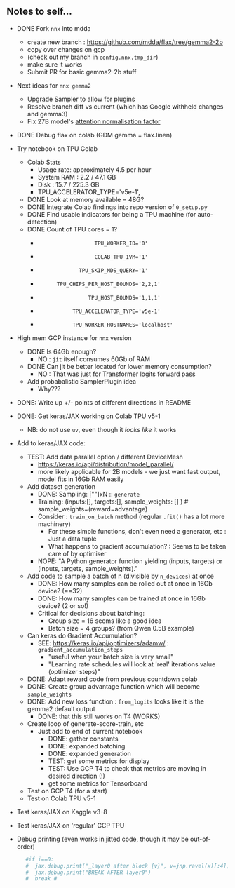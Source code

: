 
## Notes to self...

* DONE Fork `nnx` into mdda 
  + create new branch : https://github.com/mdda/flax/tree/gemma2-2b
  + copy over changes on gcp
  + (check out my branch in `config.nnx.tmp_dir`)
  + make sure it works 
  + Submit PR for basic gemma2-2b stuff

* Next ideas for `nnx gemma2`
  + Upgrade Sampler to allow for plugins
  + Resolve branch diff vs current (which has Google withheld changes and gemma3)
  + Fix 27B model's [attention normalisation factor](https://github.com/google-deepmind/gemma/blob/main/gemma/transformer.py#L235)


* DONE Debug flax on colab (GDM gemma = flax.linen)

* Try notebook on TPU Colab
  + Colab Stats
    - Usage rate: approximately 4.5 per hour
    - System RAM : 2.2 / 47.1 GB
    - Disk : 15.7 / 225.3 GB
    - TPU_ACCELERATOR_TYPE='v5e-1',
  + DONE Look at memory available = 48G?
  + DONE Integrate Colab findings into repo version of `0_setup.py`
  + DONE Find usable indicators for being a TPU machine (for auto-detection)
  + DONE Count of TPU cores = 1?
    -                       TPU_WORKER_ID='0'
    -                       COLAB_TPU_1VM='1'
    -                  TPU_SKIP_MDS_QUERY='1'
    -           TPU_CHIPS_PER_HOST_BOUNDS='2,2,1'
    -                     TPU_HOST_BOUNDS='1,1,1'
    -                TPU_ACCELERATOR_TYPE='v5e-1'
    -                TPU_WORKER_HOSTNAMES='localhost'

* High mem GCP instance for `nnx` version
  + DONE Is 64Gb enough? 
    - NO : `jit` itself consumes 60Gb of RAM
  + DONE Can jit be better located for lower memory consumption?
    - NO : That was just for Transformer logits forward pass
  + Add probabalistic SamplerPlugin idea
    - Why???

* DONE: Write up +/- points of different directions in README

* DONE: Get keras/JAX working on Colab TPU v5-1
  + NB: do not use `uv`, even though it *looks like* it works

* Add to keras/JAX code:
  - TEST: Add data parallel option / different DeviceMesh
    + https://keras.io/api/distribution/model_parallel/
    + more likely applicable for 2B models - we just want fast output, model fits in 16Gb RAM easily
  - Add dataset generation
    + DONE: Sampling: [""]xN :: `generate`
    + Training: (inputs:[], targets:[], sample_weights: [] ) # sample_weights=(reward=advantage)
    + Consider : `train_on_batch` method (regular `.fit()` has a lot more machinery)
      - For these simple functions, don't even need a generator, etc : Just a data tuple
      - What happens to gradient accumulation? : Seems to be taken care of by optimiser
    + NOPE: "A Python generator function yielding (inputs, targets) or (inputs, targets, sample_weights)."
  - Add code to sample a batch of n (divisible by `n_devices`) at once
    + DONE: How many samples can be rolled out at once in 16Gb device? (==32)
    + DONE: How many samples can be trained at once in 16Gb device? (2 or so!)
    + Critical for decisions about batching:
      * Group size = 16 seems like a good idea
      * Batch size = 4 groups? (from Qwen 0.5B example) 
  - Can keras do Gradient Accumulation?
    + SEE: https://keras.io/api/optimizers/adamw/ : `gradient_accumulation_steps`
      * "useful when your batch size is very small"
      * "Learning rate schedules will look at 'real' iterations value (optimizer steps)"
  - DONE: Adapt reward code from previous countdown colab
  - DONE: Create group advantage function which will become `sample_weights`
  - DONE: Add new loss function : `from_logits` looks like it is the gemma2 default output
    + DONE: that this still works on T4 (WORKS)
  - Create loop of generate-score-train, etc
    + Just add to end of current notebook
      * DONE: gather constants
      * DONE: expanded batching
      * DONE: expanded generation
      * TEST: get some metrics for display
      * TEST: Use GCP T4 to check that metrics are moving in desired direction (!)
      * get some metrics for Tensorboard
  - Test on GCP T4 (for a start)
  - Test on Colab TPU v5-1

* Test keras/JAX on Kaggle v3-8

* Test keras/JAX on 'regular' GCP TPU




* Debug printing (even works in jitted code, though it may be out-of-order)
```python
      #if i==0:
      #  jax.debug.print("_layer0 after block {v}", v=jnp.ravel(x)[:4],)
      #  jax.debug.print("BREAK AFTER layer0")
      #  break # 
```
